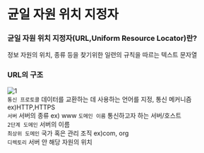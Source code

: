 # 균일 자원 위치 지정자

### 균일 자원 위치 지정자(URL,Uniform Resource Locator)란?
정보 자원의 위치, 종류 등을 찾기위한 일련의 규칙을 따르는 텍스트 문자열

### URL의 구조
![1](https://dbscthumb-phinf.pstatic.net/1592_000_3/20130422115846610_L0GW21ECF.jpg/z1_1449_i1.jpg?type=ori_1&wm=Y)  
`통신 프로토콜` 데이터를 교환하는 데 사용하는 언어를 지정, 통신 메커니즘 ex)HTTP,HTTPS  
`서버` 서버의 종류 ex) www
`도메인 이름` 통신하고자 하는 서버/호스트  
`2단계 도메인` 서버의 이름  
`최상위 도메인` 국가 혹은 관리 조직 ex)com, org  
`디렉토리` 서버 안 해당 자원의 위치  
